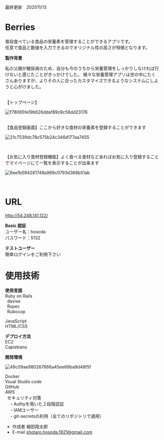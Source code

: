 最終更新　202011/13

# Berries

普段食べている食品の栄養素を管理することができるアプリです。<br>
任意で食品と数値を入力できるのでオリジナル性の高さが特徴となります。<br>

**製作背景**<br>

私の父親が糖尿病のため、自分も今のうちから栄養管理をしっかりしなければ行けないと感じたことがきっかけでした。
様々な栄養管理アプリは世の中にたくさんありますが、よりその人に合ったカスタマイズできるようなシステムにしようと心がけました。

<br>
【トップページ】<br>

![f78065fe19b626ddaf89c8c56dd23176](https://user-images.githubusercontent.com/70525516/98930946-b45b5e00-2520-11eb-9bfe-a8a4dc4970e3.jpg)

<br>
【食品登録画面】ここから好きな食材の栄養素を登録することができます<br>

![21c7539dc78c575b24c346d177aa7455](https://user-images.githubusercontent.com/70525516/98890610-b94bed80-24df-11eb-8fbc-eb4339ab2b15.png)

<br>

【お気に入り食材登録機能】よく食べる食材などあればお気に入り登録することでマイページにて一覧を表示することが出来ます<br>

![6ee1b594281748a989c0793d368b51ab](https://user-images.githubusercontent.com/70525516/99025365-faa9cf00-25ab-11eb-8704-25aa028d24af.png)

<br>

# URL

http://54.248.141.122/ <br>

**Basic 認証**<br>
ユーザー名：hosoda<br>
パスワード：5132<br>

**テストユーザー**<br>
簡単ログインをご利用下さい

# 使用技術

**使用言語**<br>
Ruby on Rails<br>
&ensp;devise<br>
&ensp;Rspec<br>
&ensp;Rubocop<br>

JavaScript<br>
HTML/CSS<br>

**デプロイ方法**<br>
EC2<br>
Capistrano<br>

**開発環境**<br>

![49c09ae980267666a45ee69ba9d48f5f](https://user-images.githubusercontent.com/70525516/99145791-ea314b80-26b4-11eb-8c5d-ade86b884407.png)

Docker<br>
Vsual Studio code<br>
GitHub<br>
AWS<br>
&ensp;セキュリティ対策<br>
&ensp;&ensp;・Authyを用いた２段階認証<br>
&ensp;&ensp;・IAMユーザー<br>
&ensp;&ensp;・git-secretsの利用（全てのリポジトリで適用）<br>

- 作成者 細田翔太郎<br>
- E-mail shotaro.hosoda.1921@gmail.com<br>
